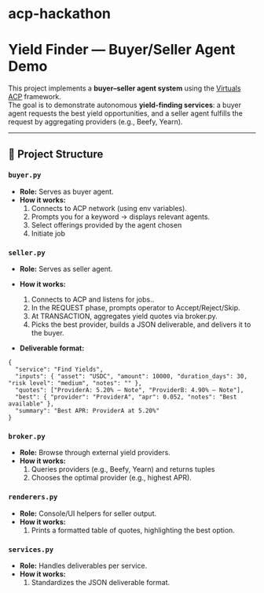 # acp-hackathon
# Yield Finder — Buyer/Seller Agent Demo

This project implements a **buyer–seller agent system** using the [Virtuals ACP](https://virtuals.io) framework.  
The goal is to demonstrate autonomous **yield-finding services**: a buyer agent requests the best yield opportunities, and a seller agent fulfills the request by aggregating providers (e.g., Beefy, Yearn).

---

## 📂 Project Structure

### `buyer.py`
- **Role:** Serves as buyer agent.
- **How it works:**
  1. Connects to ACP network (using env variables).
  2. Prompts you for a keyword → displays relevant agents.
  3. Select offerings provided by the agent chosen
  4. Initiate job

### `seller.py`
- **Role:** Serves as seller agent.
- **How it works:**
  1. Connects to ACP and listens for jobs..
  2. In the REQUEST phase, prompts operator to Accept/Reject/Skip.
  3. At TRANSACTION, aggregates yield quotes via broker.py.
  4. Picks the best provider, builds a JSON deliverable, and delivers it to the buyer.

- **Deliverable format:**
```
{
  "service": "Find Yields",
  "inputs": { "asset": "USDC", "amount": 10000, "duration_days": 30, "risk level": "medium", "notes": "" },
  "quotes": ["ProviderA: 5.20% — Note", "ProviderB: 4.90% — Note"],
  "best": { "provider": "ProviderA", "apr": 0.052, "notes": "Best available" },
  "summary": "Best APR: ProviderA at 5.20%"
}
```
 
### `broker.py`
- **Role:** Browse through external yield providers.
- **How it works:**
  1. Queries providers (e.g., Beefy, Yearn) and returns tuples
  2. Chooses the optimal provider (e.g., highest APR).
 
### `renderers.py`
- **Role:** Console/UI helpers for seller output.
- **How it works:**
  1. Prints a formatted table of quotes, highlighting the best option.

 ### `services.py`
- **Role:** Handles deliverables per service.
- **How it works:**
  1. Standardizes the JSON deliverable format.


  

